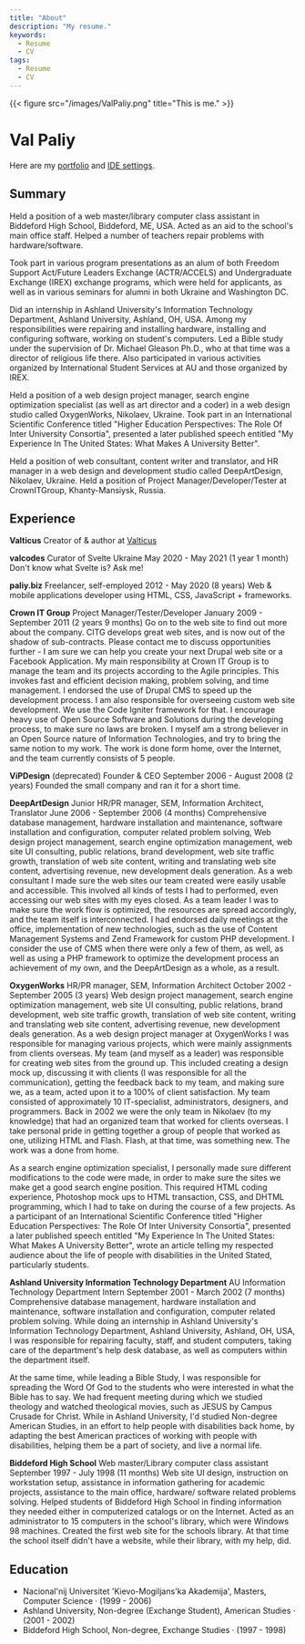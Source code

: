 ```yaml
---
title: "About"
description: "My resume."
keywords:
  - Resume
  - CV
tags:
  - Resume
  - CV
---
```


{{< figure src="/images/ValPaliy.png" title="This is me." >}}

# Val Paliy

Here are my [portfolio](https://valticus.pro/portfolio/) and [IDE settings](https://valticus.pro/ide-settings/).
## Summary

Held a position of a web master/library computer class assistant
in Biddeford High School, Biddeford, ME, USA. Acted as an aid to
the school's main office staff. Helped a number of teachers repair
problems with hardware/software.

Took part in various program presentations as an alum of both
Freedom Support Act/Future Leaders Exchange (ACTR/ACCELS)
and Undergraduate Exchange (IREX) exchange programs, which
were held for applicants, as well as in various seminars for alumni in
both Ukraine and Washington DC.

Did an internship in Ashland University's Information Technology
Department, Ashland University, Ashland, OH, USA. Among my
responsibilities were repairing and installing hardware, installing and
configuring software, working on student's computers. Led a Bible
study under the supervision of Dr. Michael Gleason Ph.D., who at
that time was a director of religious life there. Also participated in
various activities organized by International Student Services at AU
and those organized by IREX.

Held a position of a web design project manager, search engine
optimization specialist (as well as art director and a coder) in a web
design studio called OxygenWorks, Nikolaev, Ukraine. Took part
in an International Scientific Conference titled "Higher Education
Perspectives: The Role Of Inter University Consortia", presented a
later published speech entitled "My Experience In The United States:
What Makes A University Better".

Held a position of web consultant, content writer and translator,
and HR manager in a web design and development studio called
DeepArtDesign, Nikolaev, Ukraine.
Held a position of Project Manager/Developer/Tester at
CrownITGroup, Khanty-Mansiysk, Russia.

## Experience

**Valticus**
Creator of & author at [Valticus](https://www.linkedin.com/company/valticus/)

**valcodes**
Curator of Svelte Ukraine
May 2020 - May 2021 (1 year 1 month)
Don't know what Svelte is? Ask me!

**paliy.biz**
Freelancer, self-employed
2012 - May 2020 (8 years)
Web & mobile applications developer using HTML, CSS, JavaScript +
frameworks.

**Crown IT Group**
Project Manager/Tester/Developer
January 2009 - September 2011 (2 years 9 months)
Go on to the web site to find out more about the company. CITG develops
great web sites, and is now out of the shadow of sub-contracts. Please contact
me to discuss opportunities further - I am sure we can help you create your
next Drupal web site or a Facebook Application.
My main responsibility at Crown IT Group is to manage the team and its
projects according to the Agile principles. This invokes fast and efficient
decision making, problem solving, and time management. I endorsed the use
of Drupal CMS to speed up the development process. I am also responsible
for overseeing custom web site development. We use the Code Igniter
framework for that. I encourage heavy use of Open Source Software and
Solutions during the developing process, to make sure no laws are broken.
I myself am a strong believer in an Open Source nature of Information
Technologies, and try to bring the same notion to my work. The work is done
form home, over the Internet, and the team currently consists of 5 people.

**ViPDesign**
(deprecated) Founder & CEO
September 2006 - August 2008 (2 years)
Founded the small company and ran it for a short time.

**DeepArtDesign**
Junior HR/PR manager, SEM, Information Architect, Translator
June 2006 - September 2006 (4 months)
Comprehensive database management, hardware installation and
maintenance, software installation and configuration, computer related
problem solving, Web design project management, search engine optimization
management, web site UI consulting, public relations, brand development,
web site traffic growth, translation of web site content, writing and translating
web site content, advertising revenue, new development deals generation.
As a web consultant I made sure the web sites our team created were easily
usable and accessible. This involved all kinds of tests I had to performed, even
accessing our web sites with my eyes closed.
As a team leader I was to make sure the work flow is optimized, the resources
are spread accordingly, and the team itself is interconnected. I had endorsed
daily meetings at the office, implementation of new technologies, such as
the use of Content Management Systems and Zend Framework for custom
PHP development. I consider the use of CMS when there were only a few of
them, as well, as well as using a PHP framework to optimize the development
process an achievement of my own, and the DeepArtDesign as a whole, as a
result.

**OxygenWorks**
HR/PR manager, SEM, Information Architect
October 2002 - September 2005 (3 years)
Web design project management, search engine optimization management,
web site UI consulting, public relations, brand development, web site traffic
growth, translation of web site content, writing and translating web site content,
advertising revenue, new development deals generation. As a web design
project manager at OxygenWorks I was responsible for managing various
projects, which were mainly assignments from clients overseas. My team (and
myself as a leader) was responsible for creating web sites from the ground
up. This included creating a design mock up, discussing it with clients (I was
responsible for all the communication), getting the feedback back to my team,
and making sure we, as a team, acted upon it to a 100% of client satisfaction.
My team consisted of approximately 10 IT-specialist, administrators, designers,
and programmers. Back in 2002 we were the only team in Nikolaev (to my
knowledge) that had an organized team that worked for clients overseas. I
take personal pride in getting together a group of people that worked as one,
utilizing HTML and Flash. Flash, at that time, was something new. The work
was a done from home.

As a search engine optimization specialist, I personally made sure different
modifications to the code were made, in order to make sure the sites we make
get a good search engine position. This required HTML coding experience,
Photoshop mock ups to HTML transaction, CSS, and DHTML programming,
which I had to take on during the course of a few projects.
As a participant of an International Scientific Conference titled "Higher
Education Perspectives: The Role Of Inter University Consortia", presented
a later published speech entitled "My Experience In The United States: What
Makes A University Better", wrote an article telling my respected audience
about the life of people with disabilities in the United Stated, particularly
students.

**Ashland University Information Technology Department**
AU Information Technology Department Intern
September 2001 - March 2002 (7 months)
Comprehensive database management, hardware installation and
maintenance, software installation and configuration, computer related
problem solving. While doing an internship in Ashland University's Information
Technology Department, Ashland University, Ashland, OH, USA, I was
responsible for repairing faculty, staff, and student computers, taking care
of the department's help desk database, as well as computers within the
department itself.

At the same time, while leading a Bible Study, I was responsible for spreading
the Word Of God to the students who were interested in what the Bible has to
say. We had frequent meeting during which we studied theology and watched
theological movies, such as JESUS by Campus Crusade for Christ. While
in Ashland University, I'd studied Non-degree American Studies, in an effort
to help people with disabilities back home, by adapting the best American
practices of working with people with disabilities, helping them be a part of
society, and live a normal life.

**Biddeford High School**
Web master/Library computer class assistant
September 1997 - July 1998 (11 months)
Web site UI design, instruction on workstation setup, assistance in information
gathering for academic projects, assistance to the main office, hardware/
software related problems solving. Helped students of Biddeford High School
in finding information they needed either in computerized catalogs or on the
Internet. Acted as an administrator to 15 computers in the school's library,
which were Windows 98 machines. Created the first web site for the schools
library. At that time the school itself didn't have a website, while their library,
with my help, did.

## Education

- Nacional'nij Universitet 'Kievo-Mogiljans'ka Akademija', Masters, Computer Science · (1999 - 2006)
- Ashland University, Non-degree (Exchange Student), American Studies · (2001 - 2002)
- Biddeford High School, Non-degree, Exchange Studies · (1997 - 1998)
